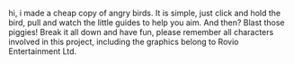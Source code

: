 hi, i made a cheap copy of angry birds. It is simple, just click and hold the bird, pull and watch the little guides to help you aim. And then? Blast those piggies! Break it all down and have fun, please remember all characters involved in this project, including the graphics belong to Rovio Entertainment Ltd. 